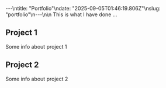 ---\ntitle: "Portfolio"\ndate: "2025-09-05T01:46:19.806Z"\nslug: "portfolio"\n---\n\n
This is what I have done …


## Project 1

Some info about project 1


## Project 2

Some info about project 2

